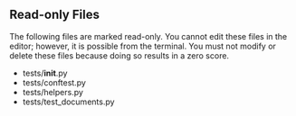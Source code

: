 ## Read-only Files
The following files are marked read-only. You cannot edit these files
in the editor; however, it is possible from the terminal. You must not
modify or delete these files because doing so results in a zero score.

* tests/__init__.py
* tests/conftest.py
* tests/helpers.py
* tests/test_documents.py